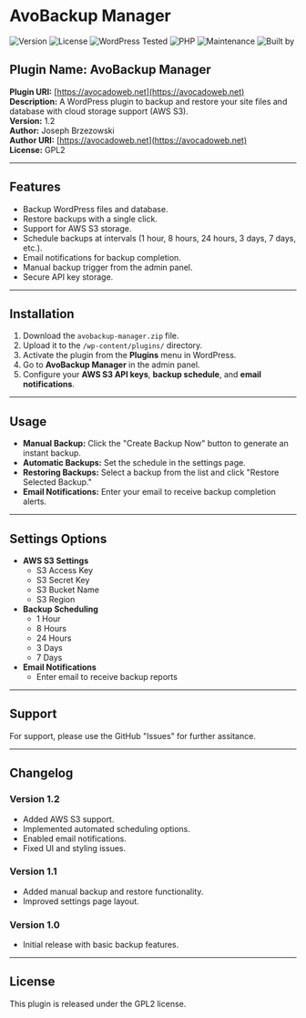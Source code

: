 # AvoBackup Manager

![Version](https://img.shields.io/badge/version-1.2-blue)
![License](https://img.shields.io/badge/license-GPL2-green)
![WordPress Tested](https://img.shields.io/badge/WordPress-6.5+-informational)
![PHP](https://img.shields.io/badge/PHP-7.4%2B-orange)
![Maintenance](https://img.shields.io/badge/maintained-yes-brightgreen)
![Built by](https://img.shields.io/badge/built%20by-AvocadoWeb.net-brightgreen)


## Plugin Name: AvoBackup Manager
**Plugin URI:** [https://avocadoweb.net](https://avocadoweb.net)  
**Description:** A WordPress plugin to backup and restore your site files and database with cloud storage support (AWS S3).  
**Version:** 1.2  
**Author:** Joseph Brzezowski  
**Author URI:** [https://avocadoweb.net](https://avocadoweb.net)  
**License:** GPL2  

---

## Features
- Backup WordPress files and database.
- Restore backups with a single click.
- Support for AWS S3 storage.
- Schedule backups at intervals (1 hour, 8 hours, 24 hours, 3 days, 7 days, etc.).
- Email notifications for backup completion.
- Manual backup trigger from the admin panel.
- Secure API key storage.

---

## Installation
1. Download the `avobackup-manager.zip` file.
2. Upload it to the `/wp-content/plugins/` directory.
3. Activate the plugin from the **Plugins** menu in WordPress.
4. Go to **AvoBackup Manager** in the admin panel.
5. Configure your **AWS S3 API keys**, **backup schedule**, and **email notifications**.

---

## Usage
- **Manual Backup:** Click the "Create Backup Now" button to generate an instant backup.
- **Automatic Backups:** Set the schedule in the settings page.
- **Restoring Backups:** Select a backup from the list and click "Restore Selected Backup."
- **Email Notifications:** Enter your email to receive backup completion alerts.

---

## Settings Options
- **AWS S3 Settings**
  - S3 Access Key
  - S3 Secret Key
  - S3 Bucket Name
  - S3 Region
- **Backup Scheduling**
  - 1 Hour
  - 8 Hours
  - 24 Hours
  - 3 Days
  - 7 Days
- **Email Notifications**
  - Enter email to receive backup reports

---

## Support
For support, please use the GitHub "Issues" for further assitance.

---

## Changelog
### Version 1.2
- Added AWS S3 support.
- Implemented automated scheduling options.
- Enabled email notifications.
- Fixed UI and styling issues.

### Version 1.1
- Added manual backup and restore functionality.
- Improved settings page layout.

### Version 1.0
- Initial release with basic backup features.

---

## License
This plugin is released under the GPL2 license.
